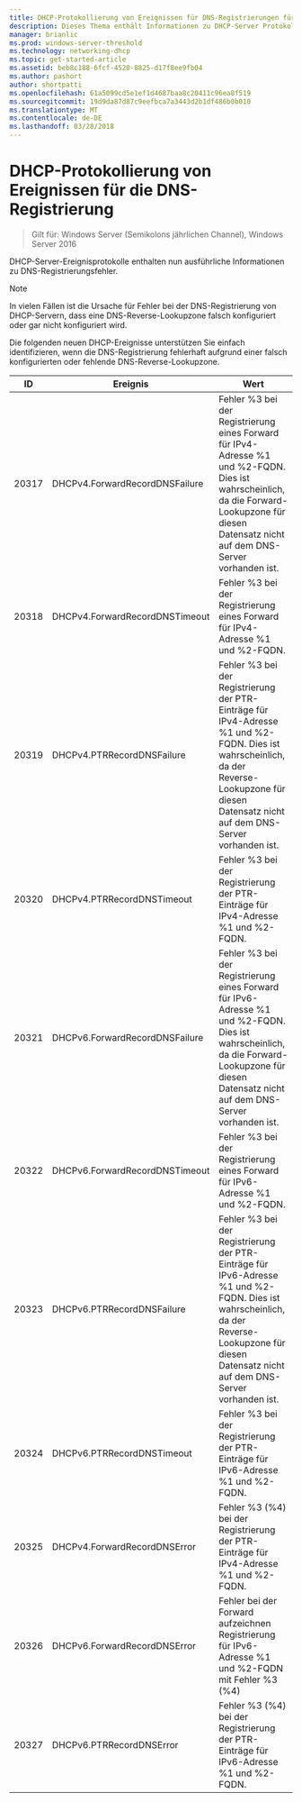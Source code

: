 ```yaml
---
title: DHCP-Protokollierung von Ereignissen für DNS-Registrierungen für aufzeichnen
description: Dieses Thema enthält Informationen zu DHCP-Server Protokollieren von Ereignissen in Windows Server2016.
manager: brianlic
ms.prod: windows-server-threshold
ms.technology: networking-dhcp
ms.topic: get-started-article
ms.assetid: beb8c188-6fcf-4520-8825-d17f8ee9fb04
ms.author: pashort
author: shortpatti
ms.openlocfilehash: 61a5099cd5e1ef1d4687baa8c20411c96ea8f519
ms.sourcegitcommit: 19d9da87d87c9eefbca7a3443d2b1df486b0b010
ms.translationtype: MT
ms.contentlocale: de-DE
ms.lasthandoff: 03/28/2018
---
```

# <a name="dhcp-logging-events-for-dns-registrations"></a>DHCP-Protokollierung von Ereignissen für die DNS-Registrierung

>Gilt für: Windows Server (Semikolons jährlichen Channel), Windows Server 2016

DHCP-Server-Ereignisprotokolle enthalten nun ausführliche Informationen zu DNS-Registrierungsfehler.

>[!NOTE]
>In vielen Fällen ist die Ursache für Fehler bei der DNS-Registrierung von DHCP-Servern, dass eine DNS-Reverse\-Lookupzone falsch konfiguriert oder gar nicht konfiguriert wird.

Die folgenden neuen DHCP-Ereignisse unterstützen Sie einfach identifizieren, wenn die DNS-Registrierung fehlerhaft aufgrund einer falsch konfigurierten oder fehlende DNS-Reverse\-Lookupzone.

|ID|Ereignis|Wert|
|-----|--------------------|--------------------------------------------------------|
|20317|DHCPv4.ForwardRecordDNSFailure|Fehler %3 bei der Registrierung eines Forward für IPv4-Adresse %1 und %2-FQDN. Dies ist wahrscheinlich, da die Forward-Lookupzone für diesen Datensatz nicht auf dem DNS-Server vorhanden ist.|
|20318|DHCPv4.ForwardRecordDNSTimeout|Fehler %3 bei der Registrierung eines Forward für IPv4-Adresse %1 und %2-FQDN.|
|20319|DHCPv4.PTRRecordDNSFailure|Fehler %3 bei der Registrierung der PTR-Einträge für IPv4-Adresse %1 und %2-FQDN. Dies ist wahrscheinlich, da der Reverse-Lookupzone für diesen Datensatz nicht auf dem DNS-Server vorhanden ist.|
|20320|DHCPv4.PTRRecordDNSTimeout|Fehler %3 bei der Registrierung der PTR-Einträge für IPv4-Adresse %1 und %2-FQDN.|
|20321|DHCPv6.ForwardRecordDNSFailure|Fehler %3 bei der Registrierung eines Forward für IPv6-Adresse %1 und %2-FQDN. Dies ist wahrscheinlich, da die Forward-Lookupzone für diesen Datensatz nicht auf dem DNS-Server vorhanden ist.|
|20322|DHCPv6.ForwardRecordDNSTimeout|Fehler %3 bei der Registrierung eines Forward für IPv6-Adresse %1 und %2-FQDN.|
|20323|DHCPv6.PTRRecordDNSFailure|Fehler %3 bei der Registrierung der PTR-Einträge für IPv6-Adresse %1 und %2-FQDN. Dies ist wahrscheinlich, da der Reverse-Lookupzone für diesen Datensatz nicht auf dem DNS-Server vorhanden ist.|
|20324|DHCPv6.PTRRecordDNSTimeout|Fehler %3 bei der Registrierung der PTR-Einträge für IPv6-Adresse %1 und %2-FQDN.|
|20325|DHCPv4.ForwardRecordDNSError|Fehler %3 \(%4\) bei der Registrierung der PTR-Einträge für IPv4-Adresse %1 und %2-FQDN.|
|20326|DHCPv6.ForwardRecordDNSError|Fehler bei der Forward aufzeichnen Registrierung für IPv6-Adresse %1 und %2-FQDN mit Fehler %3 \(%4\)|
|20327|DHCPv6.PTRRecordDNSError|Fehler %3 \(%4\) bei der Registrierung der PTR-Einträge für IPv6-Adresse %1 und %2-FQDN.|

